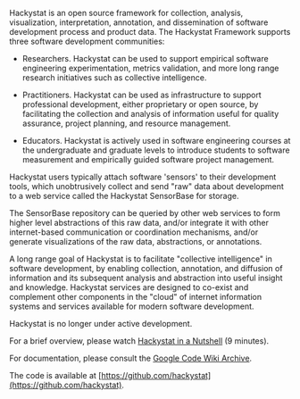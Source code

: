 Hackystat is an open source framework for collection, analysis, visualization, interpretation, annotation, and dissemination of software development process and product data. The Hackystat Framework supports three software development communities:

  * Researchers. Hackystat can be used to support empirical software engineering experimentation, metrics validation, and more long range research initiatives such as collective intelligence.

  * Practitioners. Hackystat can be used as infrastructure to support professional development, either proprietary or open source, by facilitating the collection and analysis of information useful for quality assurance, project planning, and resource management.

  * Educators. Hackystat is actively used in software engineering courses at the undergraduate and graduate levels to introduce students to software measurement and empirically guided software project management.

Hackystat users typically attach software 'sensors' to their development tools, which unobtrusively collect and send "raw" data about development to a web service called the Hackystat SensorBase for storage.

The SensorBase repository can be queried by other web services to form higher level abstractions of this raw data, and/or integrate it with other internet-based communication or coordination mechanisms, and/or generate visualizations of the raw data, abstractions, or annotations.

A long range goal of Hackystat is to facilitate "collective intelligence" in software development, by enabling collection, annotation, and diffusion of information and its subsequent analysis and abstraction into useful insight and knowledge. Hackystat services are designed to co-exist and complement other components in the "cloud" of internet information systems and services available for modern software development.

Hackystat is no longer under active development. 

For a brief overview, please watch [Hackystat in a Nutshell](https://www.youtube.com/watch?v=NrLFIpm0wps) (9 minutes).

For documentation, please consult the [Google Code Wiki Archive](https://code.google.com/archive/p/hackystat/wikis).

The code is available at [https://github.com/hackystat](https://github.com/hackystat).